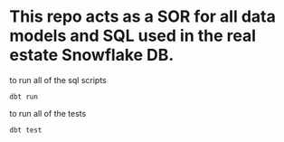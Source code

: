 # This repo acts as a SOR for all data models and SQL used in the real estate Snowflake DB.

to run all of the sql scripts

`dbt run`

to run all of the tests

`dbt test`
